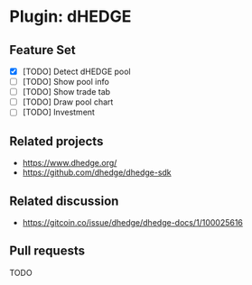 # Plugin: dHEDGE

## Feature Set

- [x] \[TODO\] Detect dHEDGE pool
- [ ] \[TODO\] Show pool info
- [ ] \[TODO\] Show trade tab
- [ ] \[TODO\] Draw pool chart
- [ ] \[TODO\] Investment

## Related projects

- <https://www.dhedge.org/>
- <https://github.com/dhedge/dhedge-sdk>

## Related discussion

- <https://gitcoin.co/issue/dhedge/dhedge-docs/1/100025616>

## Pull requests

TODO
